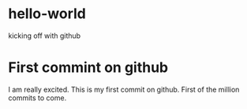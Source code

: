 # hello-world
kicking off with github

# First commint on github
I am really excited. This is my first commit on github. First of the million commits to come.

